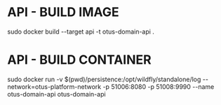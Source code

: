 # API - BUILD IMAGE
sudo docker build --target api -t otus-domain-api .

# API - BUILD CONTAINER
sudo docker run -v $(pwd)/persistence:/opt/wildfly/standalone/log --network=otus-platform-network -p 51006:8080 -p 51008:9990 --name otus-domain-api otus-domain-api
